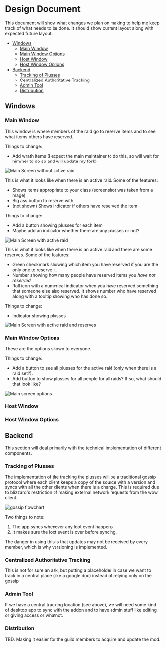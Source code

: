 # Design Document

This document will show what changes we plan on making to help me keep track of what needs to be done. It should show current layout along with expected future layout.

- [Windows](#windows)
  - [Main Window](#main-window)
  - [Main Window Options](#main-window-options)
  - [Host Window](#host-window)
  - [Host Window Options](#host-window-options)
- [Backend](#backend)
  - [Tracking of Plusses](#tracking-of-plusses)
  - [Centralized Authoritative Tracking](#centralized-authoritative-tracking)
  - [Admin Tool](#admin-tool)
  - [Distribution](#distribution)

## Windows

### Main Window
This window is where members of the raid go to reserve items and to see what items others have reserved.

Things to change:
- Add wrath items (I expect the main maintainer to do this, so will wait for him/her to do so and will update my fork)

![Main Screen without active raid](pictures/main_screen.png)

This is what it looks like when there is an active raid. Some of the features:
- Shows items appropriate to your class (screenshot was taken from a mage)
- Big ass button to reserve with
- (not shown) Shows indicator if others have reserved the item

Things to change:
- Add a button showing plusses for each item
- Maybe add an indicator whether there are any plusses or not?

![Main Screen with active raid](pictures/main_screen_active.png)

This is what it looks like when there is an active raid and there are some reserves. Some of the features:
- Green checkmark showing which item you have reserved if you are the only one to reserve it.
- Number showing how many people have reserved items you _have not reserved_
- Roll icon with a numerical indicator when you have reserved something that someone else also reserved. It shows number who have reserved along with a tooltip showing who has done so.

Things to change:
- Indicator showing plusses

![Main Screen with active raid and reserves](pictures/all_reserves.png)

### Main Window Options
These are the options shown to everyone.

Things to change:
- Add a button to see all plusses for the active raid (only when there is a raid set?).
- Add button to show plusses for all people for all raids? If so, what should that look like?

![Main screen options](pictures/main_screen_options.png)

### Host Window

### Host Window Options

## Backend
This section will deal primarily with the technical implementation of different components.

### Tracking of Plusses
The implementation of the tracking the plusses will be a traditional gossip protocol where each client keeps a copy of the source with a version and syncs with all the other clients when there is a change.
This is required due to blizzard's restriction of making external network requests from the wow client.
<!---
This is the source for the flowchart used in https://flowchart.js.org/ 

j=>start: RL Starts Raid
k=>operation: Kill Boss
r=>condition: You reserved loot?
roll=>condition: Roll?
ap=>operation: Add plusses
rp=>operation: Remove plusses
s=>parallel: Sync with raid members
win=>condition: Win?
g=>operation: Get data from other raid members
v=>operation: Update loot sheet version
i=>operation: Update raid data (in memory)
w=>operation: Write raid data to file (on computer)
send=>operation: Send update to other raid members
resolution=>inputoutput: Wait for loot resolution
uv=>condition: Updated version?

j(right)->s
s(path1)->uv
s(path2@sync, right)->g->i->v->w
uv(no)->k
uv(yes)->send
send->k
k->r
r(no)->k
r(yes)->roll
roll(no)->ap
roll(yes)->win
win(yes)->rp
win(no)->ap
ap->resolution
rp->resolution
resolution(left)->s
-->
![gossip flowchart](pictures/gossip_flow.png)

Two things to note:
1. The app syncs whenever any loot event happens
2. It makes sure the loot event is over before syncing.

The danger in using this is that updates may not be received by every member, which is why versioning is implemented.

### Centralized Authoritative Tracking
This is not for sure an ask, but putting a placeholder in case we want to track in a central place (like a google doc) instead of relying only on the gossip

### Admin Tool
If we have a central tracking location (see above), we will need some kind of desktop app to sync with the addon and to have admin stuff like editing or giving access or whatnot.

### Distribution
TBD. Making it easier for the guild members to acquire and update the mod.